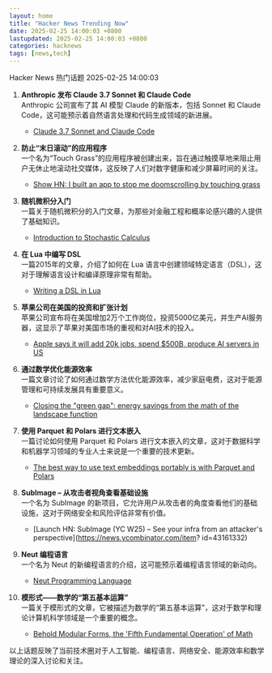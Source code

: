 ```yaml
---  
layout: home  
title: "Hacker News Trending Now"  
date: 2025-02-25 14:00:03 +0800  
lastupdated: 2025-02-25 14:00:03 +0800  
categories: hacknews  
tags: [news,tech]
---  
```

Hacker News 热门话题 2025-02-25 14:00:03
  
1. **Anthropic 发布 Claude 3.7 Sonnet 和 Claude Code**  
   Anthropic 公司宣布了其 AI 模型 Claude 的新版本，包括 Sonnet 和 Claude Code，这可能预示着自然语言处理和代码生成领域的新进展。  
   - [Claude 3.7 Sonnet and Claude Code](https://www.anthropic.com/news/claude-3-7-sonnet)
  
2. **防止“末日滚动”的应用程序**  
   一个名为“Touch Grass”的应用程序被创建出来，旨在通过触摸草地来阻止用户无休止地滚动社交媒体，这反映了人们对数字健康和减少屏幕时间的关注。  
   - [Show HN: I built an app to stop me doomscrolling by touching grass](https://touchgrass.now/)
  
3. **随机微积分入门**  
   一篇关于随机微积分的入门文章，为那些对金融工程和概率论感兴趣的人提供了基础知识。  
   - [Introduction to Stochastic Calculus](https://jiha-kim.github.io/posts/introduction-to-stochastic-calculus/)
  
4. **在 Lua 中编写 DSL**  
   一篇2015年的文章，介绍了如何在 Lua 语言中创建领域特定语言（DSL），这对于理解语言设计和编译原理非常有帮助。  
   - [Writing a DSL in Lua](https://leafo.net/guides/dsl-in-lua.html)
  
5. **苹果公司在美国的投资和扩张计划**  
   苹果公司宣布将在美国增加2万个工作岗位，投资5000亿美元，并生产AI服务器，这显示了苹果对美国市场的重视和对AI技术的投入。  
   - [Apple says it will add 20k jobs, spend $500B, produce AI servers in US](https://www.bloomberg.com/news/articles/2025-02-24/apple-says-it-will-add-20-000-jobs-spend-500-billion-produce-ai-servers-in-us)
  
6. **通过数学优化能源效率**  
   一篇文章讨论了如何通过数学方法优化能源效率，减少家庭电费，这对于能源管理和可持续发展具有重要意义。  
   - [Closing the "green gap": energy savings from the math of the landscape function](https://terrytao.wordpress.com/2025/02/23/closing-the-green-gap-from-the-mathematics-of-the-landscape-function-to-lower-electricity-costs-for-households/)
  
7. **使用 Parquet 和 Polars 进行文本嵌入**  
   一篇讨论如何使用 Parquet 和 Polars 进行文本嵌入的文章，这对于数据科学和机器学习领域的专业人士来说是一个重要的技术更新。  
   - [The best way to use text embeddings portably is with Parquet and Polars](https://minimaxir.com/2025/02/embeddings-parquet/)
  
8. **SubImage – 从攻击者视角查看基础设施**  
   一个名为 SubImage 的新项目，它允许用户从攻击者的角度查看他们的基础设施，这对于网络安全和风险评估非常有价值。  
   - [Launch HN: SubImage (YC W25) – See your infra from an attacker's perspective](https://news.ycombinator.com/item?   id=43161332)
  
9. **Neut 编程语言**  
   一个名为 Neut 的新编程语言的介绍，这可能预示着编程语言领域的新动向。  
   - [Neut Programming Language](https://vekatze.github.io/neut/overview.html)
  
10. **模形式——数学的“第五基本运算”**  
    一篇关于模形式的文章，它被描述为数学的“第五基本运算”，这对于数学和理论计算机科学领域是一个重要的概念。  
    - [Behold Modular Forms, the 'Fifth Fundamental Operation' of Math](https://www.quantamagazine.org/behold-modular-forms-the-fifth-fundamental-operation-of-math-20230921/)
  
以上话题反映了当前技术圈对于人工智能、编程语言、网络安全、能源效率和数学理论的深入讨论和关注。